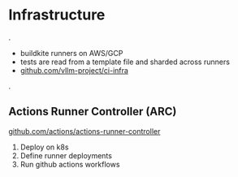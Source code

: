 # Infrastructure

.

- buildkite runners on AWS/GCP
- tests are read from a template file and sharded across runners
- [github.com/vllm-project/ci-infra](https://github.com/vllm-project/ci-infra )

.

## Actions Runner Controller (ARC)

[github.com/actions/actions-runner-controller](https://github.com/actions/actions-runner-controller)

1. Deploy on k8s
2. Define runner deployments
3. Run github actions workflows
